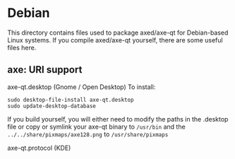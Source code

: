 
Debian
====================
This directory contains files used to package axed/axe-qt
for Debian-based Linux systems. If you compile axed/axe-qt yourself, there are some useful files here.

## axe: URI support ##


axe-qt.desktop  (Gnome / Open Desktop)
To install:

	sudo desktop-file-install axe-qt.desktop
	sudo update-desktop-database

If you build yourself, you will either need to modify the paths in
the .desktop file or copy or symlink your axe-qt binary to `/usr/bin`
and the `../../share/pixmaps/axe128.png` to `/usr/share/pixmaps`

axe-qt.protocol (KDE)

